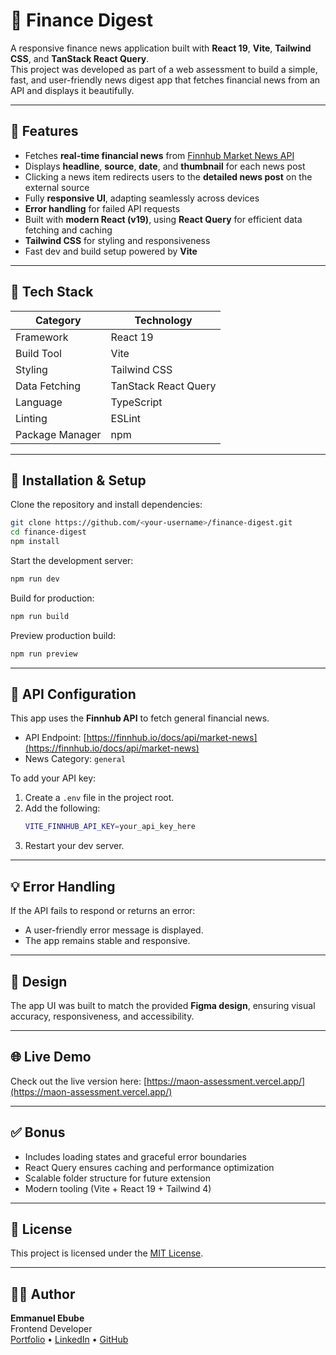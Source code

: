 # 📰 Finance Digest

A responsive finance news application built with **React 19**, **Vite**, **Tailwind CSS**, and **TanStack React Query**.  
This project was developed as part of a web assessment to build a simple, fast, and user-friendly news digest app that fetches financial news from an API and displays it beautifully.

---

## 🚀 Features

- Fetches **real-time financial news** from [Finnhub Market News API](https://finnhub.io/docs/api/market-news)
- Displays **headline**, **source**, **date**, and **thumbnail** for each news post
- Clicking a news item redirects users to the **detailed news post** on the external source
- Fully **responsive UI**, adapting seamlessly across devices
- **Error handling** for failed API requests
- Built with **modern React (v19)**, using **React Query** for efficient data fetching and caching
- **Tailwind CSS** for styling and responsiveness
- Fast dev and build setup powered by **Vite**

---

## 🧰 Tech Stack

| Category | Technology |
|-----------|-------------|
| Framework | React 19 |
| Build Tool | Vite |
| Styling | Tailwind CSS |
| Data Fetching | TanStack React Query |
| Language | TypeScript |
| Linting | ESLint |
| Package Manager | npm |

---

## 🧪 Installation & Setup

Clone the repository and install dependencies:

```bash
git clone https://github.com/<your-username>/finance-digest.git
cd finance-digest
npm install
```

Start the development server:

```bash
npm run dev
```

Build for production:

```bash
npm run build
```

Preview production build:

```bash
npm run preview
```

---

## 🔑 API Configuration

This app uses the **Finnhub API** to fetch general financial news.

- API Endpoint: [https://finnhub.io/docs/api/market-news](https://finnhub.io/docs/api/market-news)
- News Category: `general`

To add your API key:

1. Create a `.env` file in the project root.
2. Add the following:
   ```bash
   VITE_FINNHUB_API_KEY=your_api_key_here
   ```
3. Restart your dev server.

---

## 💡 Error Handling

If the API fails to respond or returns an error:
- A user-friendly error message is displayed.
- The app remains stable and responsive.

---

## 🧭 Design

The app UI was built to match the provided **Figma design**, ensuring visual accuracy, responsiveness, and accessibility.

---

## 🌐 Live Demo

Check out the live version here: [https://maon-assessment.vercel.app/](https://maon-assessment.vercel.app/)

---

## ✅ Bonus

- Includes loading states and graceful error boundaries
- React Query ensures caching and performance optimization
- Scalable folder structure for future extension
- Modern tooling (Vite + React 19 + Tailwind 4)

---

## 📄 License

This project is licensed under the [MIT License](LICENSE).

---

## 👨‍💻 Author

**Emmanuel Ebube**  
Frontend Developer  
[Portfolio](https://ebube-emmanuel.vercel.app) • [LinkedIn](https://www.linkedin.com/in/emmanuel-egbosimba-0a9569230) • [GitHub](https://github.com/immanuellking)
